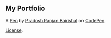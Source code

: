 My Portfolio
------------


A [Pen](https://codepen.io/pbairishal/pen/QOYvNY) by [Pradosh Ranjan Bairishal](https://codepen.io/pbairishal) on [CodePen](https://codepen.io).

[License](https://codepen.io/pbairishal/pen/QOYvNY/license).